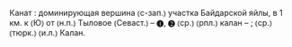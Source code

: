 ---
---

Канат
: доминирующая вершина ⦅с-зап.⦆ участка Байдарской яйлы, в 1 км. к ⦅Ю⦆ от ⦅н.п.⦆ Тыловое ⦅Севаст.⦆ – ❶, ❷ ⦅ср.⦆ ⦅рпл.⦆ калан – ; ⦅ср.⦆ ⦅тюрк.⦆ ⦅и.л.⦆ Калан. 
